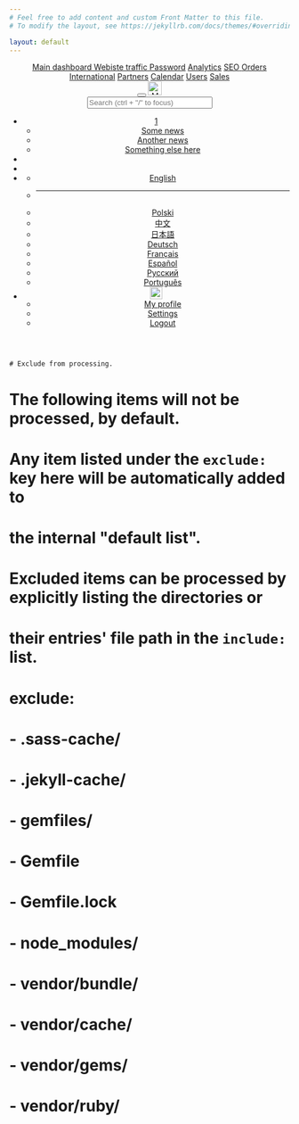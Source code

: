 ```yaml
---
# Feel free to add content and custom Front Matter to this file.
# To modify the layout, see https://jekyllrb.com/docs/themes/#overriding-theme-defaults

layout: default
---
```

<!DOCTYPE html>
<html lang="en">
<head>
    <meta charset="UTF-8">
    <meta name="viewport" content="width=device-width, initial-scale=1.0">
    <title>Document</title>
    <link rel="stylesheet" href="/main.css" type="text/css">
</head>
<!--Main Navigation-->
<header>
    <!-- Sidebar -->
    <nav id="sidebarMenu" class="collapse d-lg-block sidebar collapse bg-white">
      <div class="position-sticky">
        <div class="list-group list-group-flush mx-3 mt-4">
          <a href="#" class="list-group-item list-group-item-action py-2 ripple" aria-current="true">
            <i class="fas fa-tachometer-alt fa-fw me-3"></i><span>Main dashboard</span>
          </a>
          <a href="#" class="list-group-item list-group-item-action py-2 ripple active">
            <i class="fas fa-chart-area fa-fw me-3"></i><span>Webiste traffic</span>
          </a>
          <a href="#" class="list-group-item list-group-item-action py-2 ripple"><i
              class="fas fa-lock fa-fw me-3"></i><span>Password</span></a>
          <a href="#" class="list-group-item list-group-item-action py-2 ripple"><i
              class="fas fa-chart-line fa-fw me-3"></i><span>Analytics</span></a>
          <a href="#" class="list-group-item list-group-item-action py-2 ripple">
            <i class="fas fa-chart-pie fa-fw me-3"></i><span>SEO</span>
          </a>
          <a href="#" class="list-group-item list-group-item-action py-2 ripple"><i
              class="fas fa-chart-bar fa-fw me-3"></i><span>Orders</span></a>
          <a href="#" class="list-group-item list-group-item-action py-2 ripple"><i
              class="fas fa-globe fa-fw me-3"></i><span>International</span></a>
          <a href="#" class="list-group-item list-group-item-action py-2 ripple"><i
              class="fas fa-building fa-fw me-3"></i><span>Partners</span></a>
          <a href="#" class="list-group-item list-group-item-action py-2 ripple"><i
              class="fas fa-calendar fa-fw me-3"></i><span>Calendar</span></a>
          <a href="#" class="list-group-item list-group-item-action py-2 ripple"><i
              class="fas fa-users fa-fw me-3"></i><span>Users</span></a>
          <a href="#" class="list-group-item list-group-item-action py-2 ripple"><i
              class="fas fa-money-bill fa-fw me-3"></i><span>Sales</span></a>
        </div>
      </div>
    </nav>
    <!-- Sidebar -->
    <!-- Navbar -->
    <nav id="main-navbar" class="navbar navbar-expand-lg navbar-light bg-white fixed-top">
      <!-- Container wrapper -->
      <div class="container-fluid">
        <!-- Toggle button -->
        <button class="navbar-toggler" type="button" data-mdb-toggle="collapse" data-mdb-target="#sidebarMenu"
          aria-controls="sidebarMenu" aria-expanded="false" aria-label="Toggle navigation">
          <i class="fas fa-bars"></i>
        </button>
        <!-- Brand -->
        <a class="navbar-brand" href="#">
          <img src="https://mdbcdn.b-cdn.net/img/logo/mdb-transaprent-noshadows.webp" height="25" alt="MDB Logo"
            loading="lazy" />
        </a>
        <!-- Search form -->
        <form class="d-none d-md-flex input-group w-auto my-auto">
          <input autocomplete="off" type="search" class="form-control rounded"
            placeholder='Search (ctrl + "/" to focus)' style="min-width: 225px;" />
          <span class="input-group-text border-0"><i class="fas fa-search"></i></span>
        </form>
        <!-- Right links -->
        <ul class="navbar-nav ms-auto d-flex flex-row">
          <!-- Notification dropdown -->
          <li class="nav-item dropdown">
            <a class="nav-link me-3 me-lg-0 dropdown-toggle hidden-arrow" href="#" id="navbarDropdownMenuLink"
              role="button" data-mdb-toggle="dropdown" aria-expanded="false">
              <i class="fas fa-bell"></i>
              <span class="badge rounded-pill badge-notification bg-danger">1</span>
            </a>
            <ul class="dropdown-menu dropdown-menu-end" aria-labelledby="navbarDropdownMenuLink">
              <li>
                <a class="dropdown-item" href="#">Some news</a>
              </li>
              <li>
                <a class="dropdown-item" href="#">Another news</a>
              </li>
              <li>
                <a class="dropdown-item" href="#">Something else here</a>
              </li>
            </ul>
          </li>
          <!-- Icon -->
          <li class="nav-item">
            <a class="nav-link me-3 me-lg-0" href="#">
              <i class="fas fa-fill-drip"></i>
            </a>
          </li>
          <!-- Icon -->
          <li class="nav-item me-3 me-lg-0">
            <a class="nav-link" href="#">
              <i class="fab fa-github"></i>
            </a>
          </li>
          <!-- Icon dropdown -->
          <li class="nav-item dropdown">
            <a class="nav-link me-3 me-lg-0 dropdown-toggle hidden-arrow" href="#" id="navbarDropdown"
              role="button" data-mdb-toggle="dropdown" aria-expanded="false">
              <i class="united kingdom flag m-0"></i>
            </a>
            <ul class="dropdown-menu dropdown-menu-end" aria-labelledby="navbarDropdown">
              <li>
                <a class="dropdown-item" href="#"><i class="united kingdom flag"></i>English
                  <i class="fa fa-check text-success ms-2"></i></a>
              </li>
              <li>
                <hr class="dropdown-divider" />
              </li>
              <li>
                <a class="dropdown-item" href="#"><i class="flag-poland flag"></i>Polski</a>
              </li>
              <li>
                <a class="dropdown-item" href="#"><i class="flag-china flag"></i>中文</a>
              </li>
              <li>
                <a class="dropdown-item" href="#"><i class="flag-japan flag"></i>日本語</a>
              </li>
              <li>
                <a class="dropdown-item" href="#"><i class="flag-germany flag"></i>Deutsch</a>
              </li>
              <li>
                <a class="dropdown-item" href="#"><i class="flag-france flag"></i>Français</a>
              </li>
              <li>
                <a class="dropdown-item" href="#"><i class="flag-spain flag"></i>Español</a>
              </li>
              <li>
                <a class="dropdown-item" href="#"><i class="flag-russia flag"></i>Русский</a>
              </li>
              <li>
                <a class="dropdown-item" href="#"><i class="flag-portugal flag"></i>Português</a>
              </li>
            </ul>
          </li>
          <!-- Avatar -->
          <li class="nav-item dropdown">
            <a class="nav-link dropdown-toggle hidden-arrow d-flex align-items-center" href="#"
              id="navbarDropdownMenuLink" role="button" data-mdb-toggle="dropdown" aria-expanded="false">
              <img src="https://mdbcdn.b-cdn.net/img/Photos/Avatars/img (31).webp" class="rounded-circle"
                height="22" alt="Avatar" loading="lazy" />
            </a>
            <ul class="dropdown-menu dropdown-menu-end" aria-labelledby="navbarDropdownMenuLink">
              <li>
                <a class="dropdown-item" href="#">My profile</a>
              </li>
              <li>
                <a class="dropdown-item" href="#">Settings</a>
              </li>
              <li>
                <a class="dropdown-item" href="#">Logout</a>
              </li>
            </ul>
          </li>
        </ul>
      </div>
      <!-- Container wrapper -->
    </nav>
    <!-- Navbar -->
  </header>
  <!--Main Navigation-->
  
  <!--Main layout-->
  <main style="margin-top: 58px;">
    <div class="container pt-4"></div>
  </main>
  <body>
  
    # Exclude from processing.
# The following items will not be processed, by default.
# Any item listed under the `exclude:` key here will be automatically added to
# the internal "default list".
#
# Excluded items can be processed by explicitly listing the directories or
# their entries' file path in the `include:` list.
#
# exclude:
#   - .sass-cache/
#   - .jekyll-cache/
#   - gemfiles/
#   - Gemfile
#   - Gemfile.lock
#   - node_modules/
#   - vendor/bundle/
#   - vendor/cache/
#   - vendor/gems/
#   - vendor/ruby/
  </body>
  <!--Main layout-->
  </html>
